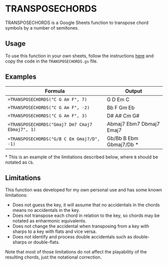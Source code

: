 # TRANSPOSECHORDS

TRANSPOSECHORDS is a Google Sheets function to transpose chord symbols by a number of semitones.

## Usage

To use this function in your own sheets, follow the instructions [here](https://developers.google.com/apps-script/guides/sheets/functions#creating_a_custom_function) and copy the code in the `TRANSPOSECHORDS.gs` file.

## Examples

Formula | Output
--- | ---
`=TRANSPOSECHORDS("C G Am F", 7)` | G D Em C
`=TRANSPOSECHORDS("C G Am F", -2)` | Bb F Gm Eb
`=TRANSPOSECHORDS("C G Am F", 3)` | D# A# Cm G#
`=TRANSPOSECHORDS("Gmaj7 Dm7 Cmaj7 Ebmaj7", 1)` | Abmaj7 Ebm7 Dbmaj7 Emaj7
`=TRANSPOSECHORDS("G/B C Em Gmaj7/D", -1)` | Gb/Bb B Ebm Gbmaj7/Db *

\* This is an example of the limitations described below, where `B` should be notated as `Cb`.

## Limitations

This function was developed for my own personal use and has some known limitations:

- Does not guess the key, it will assume that no accidentals in the chords means no accidentals in the key.
- Does not transpose each chord in relation to the key, so chords may be notated as enharmonic equivalents.
- Does not change the accidental when transposing from a key with sharps to a key with flats and vice versa.
- Does not identify and process double accidentals such as double-sharps or double-flats.

Note that most of those limitations do not affect the playability of the resulting chords, just the notational correction.
